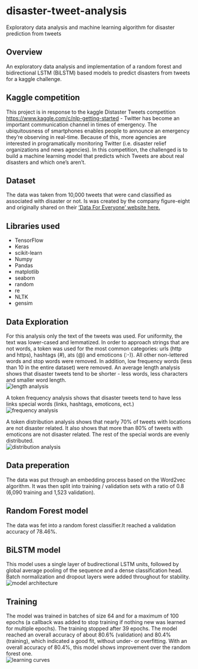 # disaster-tweet-analysis
Exploratory data analysis and machine learning algorithm for disaster prediction from tweets

## Overview
An exploratory data analysis and implementation of a random forest and bidirectional LSTM (BiLSTM) based models to predict disasters from tweets
for a kaggle challenge.

## Kaggle competition
This project is in response to the kaggle Distaster Tweets competition https://www.kaggle.com/c/nlp-getting-started -
Twitter has become an important communication channel in times of emergency.
The ubiquitousness of smartphones enables people to announce an emergency they’re observing in real-time. Because of this, more agencies are interested in programatically monitoring Twitter (i.e. disaster relief organizations and news agencies).
In this competition, the challenged is to build a machine learning model that predicts which Tweets are about real disasters and which one’s aren’t.

## Dataset
The data was taken from 10,000 tweets that were cand classified as associated with disaster or not.
Is was created by the company figure-eight and originally shared on their [‘Data For Everyone’ website here.](https://appen.com/open-source-datasets/)

## Libraries used
* TensorFlow
* Keras
* scikit-learn
* Numpy
* Pandas
* matplotlib
* seaborn
* random
* re
* NLTK
* gensim

## Data Exploration
For this analysis only the text of the tweets was used.
For uniformity, the text was lower-cased and lemmatized. In order to approach strings that are not words, a token was used for the most common categories: urls (http and https), hashtags (#), ats (@) and emoticons (:-)). All other non-lettered words and stop words were removed.
In addition, low frequency words (less than 10 in the entire dataset) were removed.
An average length analysis shows that disaster tweets tend to be shorter - less words, less characters and smaller word length.<br/>
![length analysis](https://github.com/rakrkracker/disaster-tweet-analysis/blob/master/images/analysis1.png)

A token frequency analysis shows that disaster tweets tend to have less links special words (links, hashtags, emoticons, ect.)<br/>
![frequency analysis](https://github.com/rakrkracker/disaster-tweet-analysis/blob/master/images/analysis2.png)

A token distribution analysis shows that nearly 70% of tweets with locations are not disaster related. It also shows that more than 80% of tweets with emoticons are not disaster related. The rest of the special words are evenly distributed.<br/>
![distribution analysis](https://github.com/rakrkracker/disaster-tweet-analysis/blob/master/images/analysis3.png)

## Data preperation
The data was put through an embedding process based on the Word2vec algorithm. It was then split into training / validation sets with a ratio of 0.8 (6,090 training and 1,523 validation).

## Random Forest model
The data was fet into a random forest classifier.It reached a validation accuracy of 78.46%.

## BiLSTM model
This model uses a single layer of budirectional LSTM units, followed by global average pooling of the sequence and a dense classification head. Batch normalization and dropout layers were added throughout for stability.<br/>
![model architecture](https://github.com/rakrkracker/disaster-tweet-analysis/blob/master/images/rnn_model.png)

## Training
The model was trained in batches of size 64 and for a maximum of 100 epochs (a callback was added to stop training if nothing new was learned for multiple epochs). The training stopped after 39 epochs. The model reached an overall accuracy of about 80.6% (validation) and 80.4% (training), which indicated a good fit, without under- or overfitting. With an overall accuracy of 80.4%, this model shows improvement over the random forest one.<br/>
![learning curves](https://github.com/rakrkracker/disaster-tweet-analysis/blob/master/images/learning%20curves.png)
